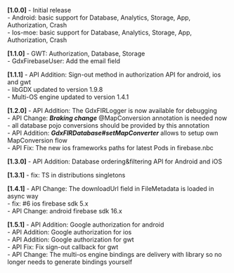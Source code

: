 **[1.0.0]**
\- Initial release  
\- Android: basic support for Database, Analytics, Storage, App, Authorization, Crash  
\- Ios-moe: basic support for Database, Analytics, Storage, App, Authorization, Crash  

**[1.1.0]**
\- GWT: Authorization, Database, Storage  
\- GdxFirebaseUser: Add the email field  

**[1.1.1]**
\- API Addition: Sign-out method in authorization API for android, ios and gwt  
\- libGDX updated to version 1.9.8  
\- Multi-OS engine updated to version 1.4.1  

**[1.2.0]**
\- API Addition: The GdxFIRLogger is now available for debugging  
\- API Change: ***Braking change*** @MapConversion annotation is needed now - all database pojo conversions   should be provided by this annotation  
\- API Addition: ***GdxFIRDatabase#setMapConverter*** allows to setup own MapConversion flow  
\- API Fix: The new ios frameworks paths for latest Pods in firebase.nbc  

**[1.3.0]**
\- API Addition: Database ordering&filtering API for Android and iOS  

**[1.3.1]**
\- fix: TS in distributions singletons  

**[1.4.1]**
\- API Change: The downloadUrl field in FileMetadata is loaded in async way  
\- fix: #6 ios firebase sdk 5.x  
\- API Change: android firebase sdk 16.x  

**[1.5.1]**
\- API Addition: Google authorization for android  
\- API Addition: Google authorization for ios  
\- API Addition: Google authorization for gwt  
\- API Fix: Fix sign-out callback for gwt  
\- API Change: The multi-os engine bindings are delivery with library so no longer needs to generate bindings yourself  